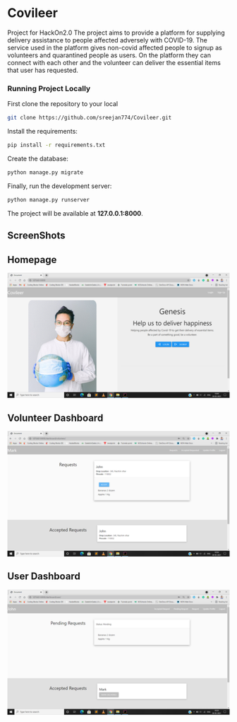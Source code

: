 # Covileer
Project for HackOn2.0
The project aims to provide a platform for supplying delivery assistance to people affected adversely with COVID-19.
The service used in the platform gives non-covid affected people to signup as volunteers and quarantined people as users.
On the platform they can connect with each other and the volunteer can deliver the essential items that user has requested.

### Running Project Locally 
First clone the repository to your local
```bash
git clone https://github.com/sreejan774/Covileer.git
```
Install the requirements:

```bash
pip install -r requirements.txt
```
Create the database:

```bash
python manage.py migrate
```
Finally, run the development server:

```bash
python manage.py runserver
```
The project will be available at **127.0.0.1:8000**.

## ScreenShots  
Homepage
---
![](ScreenShots/home.png)

Volunteer Dashboard
---
![](ScreenShots/volunteerDashbboard.png)

User Dashboard
---
![](ScreenShots/userDashboard.png)


